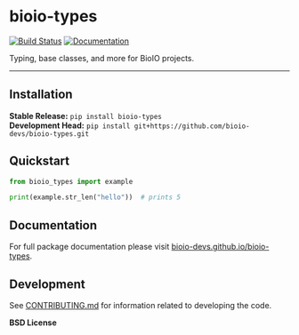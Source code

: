 # bioio-types

[![Build Status](https://github.com/bioio-devs/bioio-types/workflows/CI/badge.svg)](https://github.com/bioio-devs/bioio-types/actions)
[![Documentation](https://github.com/bioio-devs/bioio-types/workflows/Documentation/badge.svg)](https://bioio-devs.github.io/bioio-types)

Typing, base classes, and more for BioIO projects.

---

## Installation

**Stable Release:** `pip install bioio-types`<br>
**Development Head:** `pip install git+https://github.com/bioio-devs/bioio-types.git`

## Quickstart

```python
from bioio_types import example

print(example.str_len("hello"))  # prints 5
```

## Documentation

For full package documentation please visit [bioio-devs.github.io/bioio-types](https://bioio-devs.github.io/bioio-types).

## Development

See [CONTRIBUTING.md](CONTRIBUTING.md) for information related to developing the code.

**BSD License**

